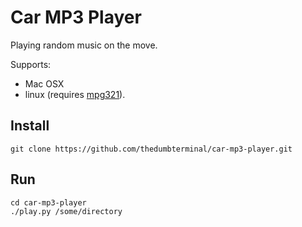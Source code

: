 # Car MP3 Player
Playing random music on the move.

Supports:

* Mac OSX
* linux (requires [mpg321](http://mpg321.sourceforge.net/)).

## Install

    git clone https://github.com/thedumbterminal/car-mp3-player.git

## Run

    cd car-mp3-player
    ./play.py /some/directory
